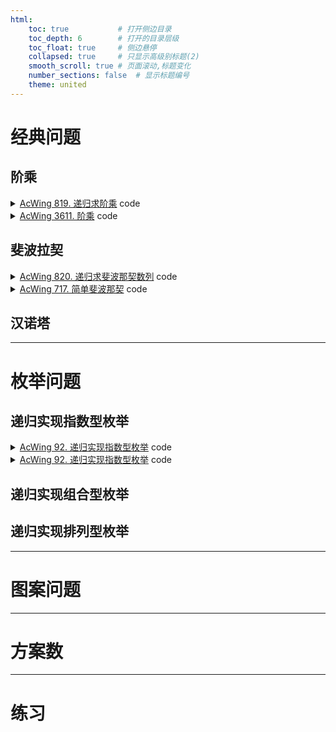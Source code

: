```yaml
---
html:
    toc: true           # 打开侧边目录
    toc_depth: 6        # 打开的目录层级
    toc_float: true     # 侧边悬停
    collapsed: true     # 只显示高级别标题(2)
    smooth_scroll: true # 页面滚动,标题变化
    number_sections: false  # 显示标题编号
    theme: united
--- 
```




# 经典问题

## 阶乘

<details><summary><a href="https://www.acwing.com/problem/content/821/" target="_blank">AcWing 819. 递归求阶乘</a> code</summary> 

```cpp
#include <iostream>
using namespace std;

int fact(int n){
    if(n<=1) return 1;      // 结束条件
    int res = n * fact(n-1);// 下一层
    return res;             // 返回fact(n)的结果
}

int main(){
    int n; cin>>n;
    cout<<fact(n);
    return 0;
}
```

</details>

<details><summary><a href="https://www.acwing.com/problem/content/3614/" target="_blank">AcWing 3611. 阶乘</a> code</summary> 

```cpp
#include <iostream>
using namespace std;

const int N=20;

int f[N]={1};   // 阶乘的结果
int n, y1, y2;  

void fact(int u){
    if(u>n) return ;    // 边界条件
    f[u] = f[u-1]*u;    // 计算f[u]
    u=u+1;              // 下一层
    fact(u);
}

int main(){
    cin>>n;
    fact(1);
    for(int i=1; i<=n; i+=2) y1+=f[i];
    for(int i=2; i<=n; i+=2) y2+=f[i];
    cout<<y1<<" "<<y2;
    return 0;
}
```

</details>

## 斐波拉契

<details><summary><a href="https://www.acwing.com/problem/content/822/" target="_blank">AcWing 820. 递归求斐波那契数列</a> code</summary> 

```cpp
#include <iostream>
using namespace std;

int n;

int fib(int u){
    if(u==1 || u==2) return 1;
    return fib(u-1)+fib(u-2);
}

int main(){
    cin>>n;
    cout<<fib(n);
    return 0;
}
```

</details>


<details><summary><a href="https://www.acwing.com/problem/content/719/" target="_blank">AcWing 717. 简单斐波那契</a> code</summary> 


```cpp
#include <iostream>
using namespace std;

const int N=50;

int f[N]={0,1,1};
int n;

int fib(int u){
    if(f[u]) return f[u];
    f[u] = fib(u-1) + fib(u-2);
    return f[u];
}

int main(){
    cin>>n;
    fib(n);
    for(int i=0; i<n; i++) cout<<f[i]<<" ";
    return 0;
}
```

</details>

## 汉诺塔



---

# 枚举问题
## 递归实现指数型枚举

<details><summary><a href="https://www.acwing.com/problem/content/94/" target="_blank">AcWing 92. 递归实现指数型枚举</a> code</summary> 

```cpp
#include <iostream>
using namespace std;

const int N=20;

int n;

bool st[N]; // 每个数是否选择

void dfs(int u){
    if(u==n+1){
        for(int i=1; i<=n; i++)
            if(st[i]) printf("%d ", i);
        puts("");
        return ;
    }

    st[u] = 1;  // 选择
    dfs(u+1);

    st[u] = 0;  // 不选
    dfs(u+1);
}

int main(){
    cin>>n;
    dfs(1);
    return 0;
}
```

</details>

<details><summary><a href="https://www.acwing.com/problem/content/94/" target="_blank">AcWing 92. 递归实现指数型枚举</a> code</summary> 

```cpp

```
</details>


## 递归实现组合型枚举

## 递归实现排列型枚举


---

# 图案问题



---

# 方案数


---

# 练习
